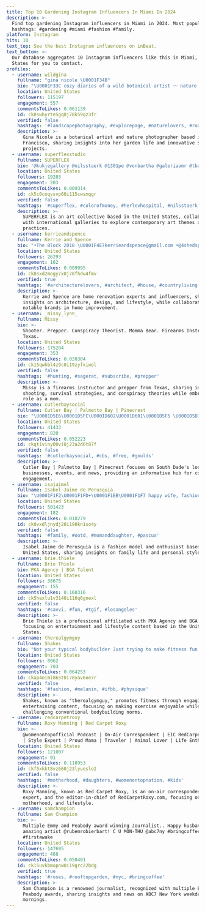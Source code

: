 ```yaml
---
title: Top 10 Gardening Instagram Influencers In Miami In 2024
description: >-
  Find top gardening Instagram influencers in Miami in 2024. Most popular
  hashtags: #gardening #miami #fashion #family.
platform: Instagram
hits: 10
text_top: See the best Instagram influencers on inBeat.
text_bottom: >-
  Our database aggregates 10 Instagram influencers like this in Miami, United
  States for you to contact.
profiles:
  - username: wildgina
    fullname: "gina nicole \U0001F34B"
    bio: "\U0001F33C cozy diaries of a wild botanical artist 〰️ nature photographer ✿ sci-artist \U0001F50E \U0001F343 my tiny garden life in san francisco \U0001F48C partnerships@wildgina.com"
    location: United States
    followers: 115197
    engagement: 557
    commentsToLikes: 0.061139
    id: ck8swhyrte5gq0j78k59qz3fr
    verified: false
    hashtags: '#landscapephotography, #explorepage, #naturelovers, #roadtrip'
    description: >-
      Gina Nicole is a botanical artist and nature photographer based in San
      Francisco, sharing insights into her garden life and innovative sci-art
      projects.
  - username: superflexstudio
    fullname: SUPERFLEX
    bio: '@kukjegallery @nilsstaerk @1301pe @vonbartha @galeriaomr @tba21academy'
    location: United States
    followers: 19203
    engagement: 203
    commentsToLikes: 0.009314
    id: ck5c0coqvsvp60i115cwsmqgr
    verified: false
    hashtags: '#superflex, #colorofmoney, #herlevhospital, #nilsstaerk'
    description: >-
      SUPERFLEX is an art collective based in the United States, collaborating
      with international galleries to explore contemporary art themes and
      practices.
  - username: kerrieandspence
    fullname: Kerrie and Spence
    bio: "•The Block 2018 \U0001F4E7kerrieandspence@gmail.com •@4shedsproject •Ambassadors @sunbury_ford •Ambassadors @greenhipworkwear •Ambassadors @rug_addiction"
    location: United States
    followers: 26293
    engagement: 162
    commentsToLikes: 0.089995
    id: ck8sxd2mogy7x0j78fhdw4fmv
    verified: true
    hashtags: '#architecturelovers, #architect, #house, #countryliving'
    description: >-
      Kerrie and Spence are home renovation experts and influencers, sharing
      insights on architecture, design, and lifestyle, while collaborating with
      notable brands in home improvement.
  - username: _missy_lynn_
    fullname: Missy
    bio: >-
      Shooter. Prepper. Conspiracy Theorist. Momma Bear. Firearms Instructor.
      Texas.
    location: United States
    followers: 175204
    engagement: 353
    commentsToLikes: 0.020304
    id: ck15qwhbl4z9c0i19zyfxiwel
    verified: false
    hashtags: '#hunting, #sagerat, #subscribe, #prepper'
    description: >-
      Missy is a firearms instructor and prepper from Texas, sharing insights on
      shooting, survival strategies, and conspiracy theories while embracing her
      role as a mom.
  - username: cutlerbaysocial
    fullname: Cutler Bay | Palmetto Bay | Pinecrest
    bio: "\U0001D5E6\U0001D5FC\U0001D602\U0001D601\U0001D5F5 \U0001D5D7\U0001D5EE\U0001D5F1\U0001D5F2☀️\U0001F40A Local Biz, Events & News Network: 300K+ \U0001F4F6 \U0001D654\U0001D64A\U0001D650\U0001D64D \U0001D647\U0001D64A\U0001D63E\U0001D63C\U0001D647 \U0001D64E\U0001D64A\U0001D63E\U0001D644\U0001D63C\U0001D647 ⬇️Tap link below to visit us on other platforms!"
    location: United States
    followers: 41433
    engagement: 820
    commentsToLikes: 0.052223
    id: ckqt1viny00vi0j23a2d6t87f
    verified: false
    hashtags: '#cutlerbaysocial, #cbs, #free, #goulds'
    description: >-
      Cutler Bay | Palmetto Bay | Pinecrest focuses on South Dade's local
      businesses, events, and news, providing an informative hub for community
      engagement.
  - username: isajaimel
    fullname: Isabel Jaime de Perusquia
    bio: "\U0001F1F2\U0001F1FD+\U0001F1EB\U0001F1F7 happy wife, fashion model, fashion enthusiast, mommy of Ana Isabel & @duquesapjaime!⭐️CONTACT:glassorigami.mx@gmail.com⭐️"
    location: United States
    followers: 501423
    engagement: 182
    commentsToLikes: 0.018279
    id: ck0vxdljnydj20i190kn1so4y
    verified: false
    hashtags: '#family, #ootd, #momanddaughter, #pascua'
    description: >-
      Isabel Jaime de Perusquia is a fashion model and enthusiast based in the
      United States, sharing insights on family life and personal style.
  - username: brie.thiele
    fullname: Brie Thiele
    bio: PKA Agency | BGA Talent
    location: United States
    followers: 38675
    engagement: 155
    commentsToLikes: 0.160316
    id: ck5hexlu1v3140i116q6gnexl
    verified: false
    hashtags: '#savvi, #fun, #tgif, #losangeles'
    description: >-
      Brie Thiele is a professional affiliated with PKA Agency and BGA Talent,
      focusing on entertainment and lifestyle content based in the United
      States.
  - username: therealgymguy
    fullname: Shakes
    bio: "Not your typical bodybuilder Just trying to make fitness fun again\U0001F4A5"
    location: United States
    followers: 8062
    engagement: 703
    commentsToLikes: 0.064253
    id: ckap4oimi865t0i78yav6oe7r
    verified: false
    hashtags: '#fashion, #melanin, #ifbb, #physique'
    description: >-
      Shakes, known as "therealgymguy," promotes fitness through engaging and
      entertaining content, focusing on making exercise enjoyable while
      challenging conventional bodybuilding norms.
  - username: redcarpetroxy
    fullname: Roxy Manning | Red Carpet Roxy
    bio: >-
      @womenontopofficial Podcast | On-Air Correspondent | EIC RedCarpetRoxy.com
      | Style Expert | Proud Mama | Traveler | Animal Lover | Life Enthusiast l
    location: United States
    followers: 121007
    engagement: 91
    commentsToLikes: 0.118953
    id: ckf5xkkt8vz660j23lyueslo2
    verified: false
    hashtags: '#motherhood, #daughters, #womenontopnation, #kids'
    description: >-
      Roxy Manning, known as Red Carpet Roxy, is an on-air correspondent, style
      expert, and the editor-in-chief of RedCarpetRoxy.com, focusing on fashion,
      motherhood, and lifestyle.
  - username: samchampion
    fullname: Sam Champion
    bio: >-
      Multiple Emmy and Peabody award winning Journalist.. Happy husband of
      amazing artist @rubemrobierbart! C U MON-THU @abc7ny #bringcoffee
      #firstawake
    location: United States
    followers: 147695
    engagement: 488
    commentsToLikes: 0.050401
    id: ck15uvkbmopnw0i19grc22bdg
    verified: true
    hashtags: '#roses, #rooftopgarden, #nyc, #bringcoffee'
    description: >-
      Sam Champion is a renowned journalist, recognized with multiple Emmy and
      Peabody awards, sharing insights and news on ABC7 New York weekday
      mornings.
---
```


